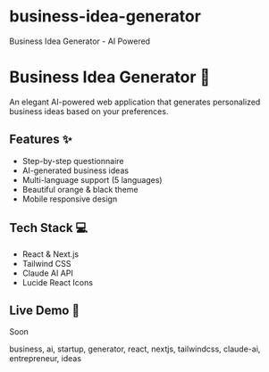 # business-idea-generator
Business Idea Generator - AI Powered
# Business Idea Generator 🚀

An elegant AI-powered web application that generates personalized business ideas based on your preferences.

## Features ✨
- Step-by-step questionnaire
- AI-generated business ideas
- Multi-language support (5 languages)
- Beautiful orange & black theme
- Mobile responsive design

## Tech Stack 💻
- React & Next.js
- Tailwind CSS
- Claude AI API
- Lucide React Icons

## Live Demo 🌟
Soon


business, ai, startup, generator, react, nextjs, tailwindcss, claude-ai, entrepreneur, ideas
